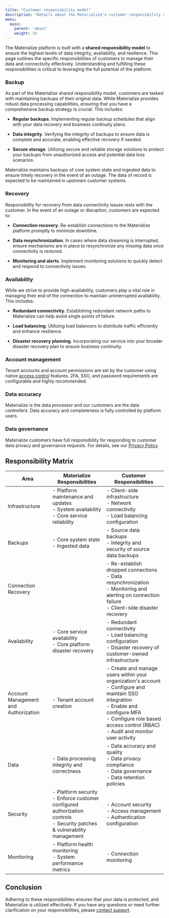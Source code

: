 ```yaml
---
title: "Customer responsibility model"
description: "Details about the Materialize's customer responsibility model."
menu:
  main:
    parent: 'about'
    weight: 10
---
```


The Materialize platform is built with a **shared responsibility model** to
ensure the highest levels of data integrity, availability, and resilience. This
page outlines the specific responsibilities of customers to manage their data
and connectivity effectively. Understanding and fulfilling these
responsibilities is critical to leveraging the full potential of the platform.

### Backup

As part of the Materialize shared responsibility model, customers are tasked
with maintaining backups of their original data. While Materialize provides
robust data processing capabilities, ensuring that you have a comprehensive
backup strategy is crucial. This includes:

- **Regular backups**. Implementing regular backup schedules that align with
    your data recovery and business continuity plans.

- **Data integrity**. Verifying the integrity of backups to ensure data is
    complete and accurate, enabling effective recovery if needed.

- **Secure storage**. Utilizing secure and reliable storage solutions to protect
    your backups from unauthorized access and potential data loss scenarios.

Materialize maintains backups of core system state and ingested data to ensure
timely recovery in the event of an outage. The data of record is expected to be
maintained in upstream customer systems.

### Recovery

Responsibility for recovery from data connectivity issues rests with the
customer. In the event of an outage or disruption, customers are expected to:

- **Connection recovery**. Re-establish connections to the Materialize platform
    promptly to minimize downtime.

- **Data resynchronization**. In cases where data streaming is interrupted,
    ensure mechanisms are in place to resynchronize any missing data once
    connectivity is restored.

- **Monitoring and alerts**. Implement monitoring solutions to quickly detect
    and respond to connectivity issues.

### Availability

While we strive to provide high-availability, customers play a vital role in
managing their end of the connection to maintain uninterrupted availability.
This includes:

- **Redundant connectivity**. Establishing redundant network paths to
    Materialize can help avoid single points of failure.

- **Load balancing**. Utilizing load balancers to distribute traffic efficiently
    and enhance resilience.

- **Disaster recovery planning**. Incorporating our service into your broader
    disaster recovery plan to ensure business continuity.

### Account management

Tenant accounts and account permissions are set by the customer using native
[access control](/manage/access-control/) features.
2FA, SSO, and password requirements are configurable and highly recommended.

### Data accuracy

Materialize is the data processor and our customers are the data controllers.
Data accuracy and completeness is fully controlled by platform users.

### Data governance

Materialize customers have full responsibility for responding to customer data
privacy and governance requests. For details, see our [Privacy Policy](https://materialize.com/privacy-policy/).

## Responsibility Matrix

| Area | Materialize Responsibilities | Customer Responsibilities |
|------|----------------------------|-------------------------|
| Infrastructure | - Platform maintenance and updates<br>- System availability<br>- Core service reliability | - Client-side infrastructure<br>- Network connectivity<br>- Load balancing configuration |
| Backups | - Core system state<br>- Ingested data | - Source data backups<br>- Integrity and security of source data backups |
| Connection Recovery |  | - Re-establish dropped connections<br>- Data resynchronization<br>- Monitoring and alerting on connection failure<br>- Client-side disaster recovery |
| Availability | - Core service availability<br>- Core platform disaster recovery | - Redundant connectivity<br>- Load balancing configuration<br>- Disaster recovery of customer-owned infrastructure |
| Account Management and Authorization | - Tenant account creation | - Create and manage users within your organization's account<br>- Configure and maintain SSO integration<br>- Enable and configure MFA<br>- Configure role based access control (RBAC)<br>- Audit and monitor user activity |
| Data | - Data processing integrity and correctness | - Data accuracy and quality<br>- Data privacy compliance<br>- Data governance<br>- Data retention policies |
| Security | - Platform security<br>- Enforce customer configured authorization controls<br>- Security patches & vulnerability management | - Account security<br>- Access management<br>- Authentication configuration |
| Monitoring | - Platform health monitoring<br>- System performance metrics | - Connection monitoring<br> |
## Conclusion

Adhering to these responsibilities ensures that your data is protected, and
Materialize is utilized effectively. If you have any questions or need further
clarification on your responsibilities, please [contact support](/support).
